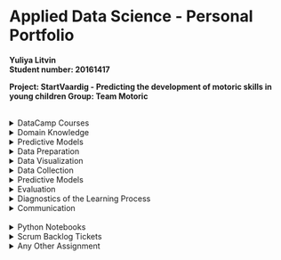 # Applied Data Science - Personal Portfolio
<b>Yuliya Litvin 
<br>Student number: 20161417
<br>
<p>Project: StartVaardig - Predicting the development of motoric skills in young children
Group: Team Motoric</b></p>
<br>
<!-- DATACAMP COURSES-->
<details>
  <summary>DataCamp Courses</summary> <!-- figure out how to make the font-size bigger -->
    <p>In the following, screenshots of all required DataCamp courses that were successfully completed are displayed:
    <br>(All these screenshots can also be found in the folder <i>DataCamp_ScreenshotsOfCompletedCourses</i>)</p>
    <img src="/DataCamp_ScreenshotsOfCompletedCourses/1_DataCamp_IntroductionTo Python.png">
    <img src="/DataCamp_ScreenshotsOfCompletedCourses/2_DataCamp_IntermediatePython.png">
    <img src="/DataCamp_ScreenshotsOfCompletedCourses/3_DataCamp_PythonDataScienceToolbox(Part1).png">
    <img src="/DataCamp_ScreenshotsOfCompletedCourses/4_DataCamp_PythonDataScienceToolbox(Part2).png">
    <img src="/DataCamp_ScreenshotsOfCompletedCourses/5_DataCamp_StatisticalThinkingInPython(Part1).png">
    <img src="/DataCamp_ScreenshotsOfCompletedCourses/6_DataCamp_SupervisedLearningWithScikit-learn.png">
    <img src="/DataCamp_ScreenshotsOfCompletedCourses/7_DataCamp_IntroductionToDataVisualizationWithMatplotlib.png">
    <img src="/DataCamp_ScreenshotsOfCompletedCourses/8_DataCamp_LinearClassifiersinPython.png">
    <img src="/DataCamp_ScreenshotsOfCompletedCourses/9_DataCamp_ModelValidationInPython.png">
    <img src="/DataCamp_ScreenshotsOfCompletedCourses/10_DataCamp_DataManipulationWithPandas.png">
    <img src="/DataCamp_ScreenshotsOfCompletedCourses/11_DataCamp_CleaningDataInPython.png">
    <img src="/DataCamp_ScreenshotsOfCompletedCourses/12_DataCamp_ExploratoryDataAnalysisInPython.png">
    <img src="/DataCamp_ScreenshotsOfCompletedCourses/13_DataCamp_ManipulatingTimeSeriesDataInPython.png">
    <img src="/DataCamp_ScreenshotsOfCompletedCourses/14_MachineLearningForTimeSeriesDataInPython.png">
    <img src="/DataCamp_ScreenshotsOfCompletedCourses/15_TimeSeriesAnalysisInPython.png">
    <img src="/DataCamp_ScreenshotsOfCompletedCourses/16_JoiningDataWithPandas.png">
</details> 
<details>
  <summary>Domain Knowledge</summary>
    <ul>
      <li>
        <details>
          <summary>Literature</summary>
          <p>Here are all links for literature or rather reports that I found during an online research:</p>
          <ul>
            <li>https://link.springer.com/article/10.1007/s40279-020-01336-2</li>
            <li>https://trialsjournal.biomedcentral.com/articles/10.1186/s13063-017-2143-9#Sec3</li>
            <li>https://journals.sagepub.com/doi/abs/10.2307/3345234</li>
            <li>https://digitallifecentre.nl/redactie/resources/finalpaperfinal.pdf</li>
            <li>https://www.hindawi.com/journals/bmri/2020/6639341/#methodshttps://www.hindawi.com/journals/bmri/2020/6639341/#methods</li>
            <li>https://www.researchgate.net/publication/328954650_Four_Ways_of_Fine_Motor_Skills_Development_in_Early_Childhood</li>
            <li>https://taltech.ee/ai-based-analysis-human-motor-skills</li>
            <li>https://www.jmir.org/2021/4/e24237</li>
            <li>https://efsupit.ro/images/stories/3%20September2016/art%20175.pdf</li>
            <li>https://pdfs.semanticscholar.org/b862/333190b6a202c1dd8c14ed8821ae3c3fb9a4.pdf</li>
            <li>https://www.ncbi.nlm.nih.gov/pmc/articles/PMC5899107/</li>
            <li>https://www.researchgate.net/publication/304191163_Motor_Skills_Development_in_Infancy_and_Early_Childhood</li>
            <li>http://journal.unj.ac.id/unj/index.php/jpud/article/view/10371</li>
            <!-- Check which ones I actually found + if I have more -->
          </ul>
          <p>For background knowledge on this topic, I also found these links:</p>
          <ul>
            <li>https://www.lincolnshirecommunityhealthservices.nhs.uk/application/files/2915/2285/5110/1st_Move.pdf</li>
            <li>https://courses.lumenlearning.com/suny-lifespandevelopment/chapter/motor-skill-development/</li>
            <li>https://trialsjournal.biomedcentral.com/articles/10.1186/s13063-017-2143-9#Sec3</li>
            <li>https://helpmegrowmn.org/HMG/HelpfulRes/Articles/WhatMotorPhysicalDev/index.html</li>
            <li>https://www.scholastic.com/teachers/articles/teaching-content/ages-stages-how-children-develop-motor-skills/</li>
            <li>https://journals.sagepub.com/doi/abs/10.2307/3345234</li>
            <li>https://childdevelopment.com.au/resources/child-development-charts/gross-motor-developmental-chart/</li>
            <li>https://digitallifecentre.nl/redactie/resources/finalpaperfinal.pdf</li>
            <li>https://www.hindawi.com/journals/bmri/2020/6639341/#methodshttps://www.hindawi.com/journals/bmri/2020/6639341/#methods</li>
            <li>https://www.researchgate.net/publication/328954650_Four_Ways_of_Fine_Motor_Skills_Development_in_Early_Childhood</li>
            <li>https://taltech.ee/ai-based-analysis-human-motor-skills</li>
            <li>https://www.jmir.org/2021/4/e24237</li>
            <li>https://efsupit.ro/images/stories/3%20September2016/art%20175.pdf</li>
            <li>https://pdfs.semanticscholar.org/b862/333190b6a202c1dd8c14ed8821ae3c3fb9a4.pdf</li>
            <li>https://www.ncbi.nlm.nih.gov/pmc/articles/PMC5899107/</li>
            <li>https://www.researchgate.net/publication/304191163_Motor_Skills_Development_in_Infancy_and_Early_Childhood</li>
            <li>http://journal.unj.ac.id/unj/index.php/jpud/article/view/10371</li>
            <li>https://link.springer.com/article/10.1007/s40279-020-01336-2</li>
            <li>https://www.allesoversport.nl/startvaardig/</li>
          </ul>
        </details>
      </li>
        <details>
          <summary>Existing Data Sets</summary>
          <p>Here are all links for literature or rather reports that I found during an online research:</p>
          <ul>
            <li>Link to the dataset if I find something</li> <!-- Check if there are any useful datasets on the internet -->
          </ul>
        </details>
      </li>
    </ul>
</details> 
<details>
  <summary>Predictive Models</summary>
    <p>Hier ist die Info</p>
</details> 
<details>
  <summary>Data Preparation</summary>
    <p>Hier ist die Info</p>
</details> 
<details>
  <summary>Data Visualization</summary>
    <p>Hier ist die Info</p>
</details> 
<details>
  <summary>Data Collection</summary>
    <p>Hier ist die Info</p>
</details> 
<details>
  <summary>Predictive Models</summary>
    <p>Hier ist die Info</p>
</details> 
<details>
  <summary>Evaluation</summary>
    <p>Hier ist die Info</p>
</details> 
<details>
  <summary>Diagnostics of the Learning Process</summary>
    <p>Hier ist die Info</p>
</details> 
<details>
  <summary>Communication</summary>
    <p>Hier ist die Info</p>
</details> 
<br>
<details>
  <summary>Python Notebooks</summary>
    <p>Hier ist die Info</p>
</details> 
<details>
  <summary>Scrum Backlog Tickets</summary>
    <ul>
      <li>
      <details>
          <summary>Cleaning Data Part in Paper</summary>
          <p>Lisa, Mustafa and me</p>
        </details>
      </li>
      <li>
        <details>
          <summary>Visualize predicted MQ categories and original MQ categories</summary>
          <p>Joep and me</p>
        </details>
      </li>
      <li>
        <details>
          <summary>Prepare external presentation</summary>
          <p>Pascal, Lisa, Joost, Mustafa, Joep and me</p>
        </details>
      </li>
      <li>
        <details>
          <summary>Model Predictions</summary>
          <p>Mustafa and me</p>
          <ul>
          <li><p>Make first models</p></li> <!-- I made K-Means -->
          <li><p>Predict them</p></li>
          </ul>
        </details>
      </li>
      <li>
        <details>
          <summary>First Presentation</summary>
          <p>Me</p>
          <p>I held the presentation, we prepared the slides together.</p>
        </details>
      </li>
      <li>
        <details>
          <summary>Research similar projects</summary>
          <p>Pascal, Lisa, Joost, Mustafa, Joep and me</p>
          <p>I found the following links:</p>
          <ul>
            <li>The links</li>
          </ul>
        </details>
      </li>
      <li>
        <details>
          <summary>Create a list of questions for the meeting with the product owner</summary>
          <p>Pascal and me</p>
          <p>We prepared the following questions:</p>
          <ul>
            <li>The questions</li>
          </ul>
        </details>
      </li>
      <li>
        <details>
          <summary>Adding ZIP-codes to the cleaned data file</summary>
          <p>Me</p>
        </details>
      </li>
      <li>
        <details>
          <summary>Visualizations</summary>
          <p>Everyone</p>
          <p>Visualizing the data</p>
        </details>
      </li>
      <li>
        <details>
          <summary>Set up the research question</summary>
          <p>Everyone</p>
        </details>
      </li>
      <li>
        <details>
          <summary>Topics for the external presentation</summary>
          <p>Pascal and me</p>
          <ul>
            <li>here are the topics</li>
          </ul>
        </details>
      </li>
      <li>
        <details>
          <summary>Extra after main visualization: Visualize difference between predicted MQ categories and original MQ categories</summary>
          <p>Joep and me</p>
        </details>
      </li>
      <li>
        <details>
          <summary>Trying out different types of models</summary>
          <p>Everyone</p>
        </details>
      </li>
      <li>
        <details>
          <summary>Create File Structure in Jupyter Notebooks</summary>
          <p>Me</p>
        </details>
      </li>
      <li>
        <details>
          <summary>Learning Lab Presenation</summary>
          <p>Pascal, Joost and Me</p>
          <p>I prepared the design of the slides.</p>
        </details>
      </li>
      <li>
        <details>
          <summary>Research: How to compare T0 and T1 data</summary>
          <p>Joost and Me</p>
        </details>
      </li>
      <li>
        <details>
          <summary>Compare T0 and T1 data</summary>
          <p>Me</p>
          <ul>
            <li>Features of T1 and T0</li>
            <li>Results of T1 and T0</li>
            <li>Improvement of children</li>
          </ul>
        </details>
      </li>
      <li>
        <details>
          <summary>Data Handling</summary>
          <p>Me</p>
          <ul>
            <li>Clean data</li>
            <li>Remove outliers</li>
          </ul>
        </details>
      </li>
      <li>
        <details>
          <summary>Create Pipeline For Cleaning</summary>
          <p>Lisa and me</p>
        </details>
      </li>
      <li>
        <details>
          <summary>Data Preparation</summary>
          <p>Lisa and me</p>
          <ul>
            <li>Look at Nan values</li>
            <li>Drop columns with a lot of NaN values</li>
            <li>Imputation</li>
          </ul>
        </details>
      </li>
      <li>
        <details>
          <summary>Research Hyperparameter tuning</summary>
          <p>Me</p>
        </details>
      </li>
      <li>
        <details>
          <summary>Prototype</summary>
          <p>Everyone</p>
          <p>I created wireframes of a possible user interface for our prediction model tool</p>
        </details>
      </li>
      <li>
        <details>
          <summary>External Presenation 2</summary>
          <p>Lisa and me</p>
          <p>We created the slides.</p>
        </details>
      </li>
      <li>
        <details>
          <summary>Evaluation</summary>
          <p>Lisa and me</p>
          <ul>
            <li>Confusion matrix</li>
            <li>Calculate false negative rate</li>
            <li>Make a graph</li>
          </ul>
        </details>
      </li>
      <li>
        <details>
          <summary>Splitting</summary>
          <p>Mustafa, Lisa and me</p>
          <ul>
            <li>Scale all</li>
            <li>Test</li>
            <li>Validation</li>
            <li>Train</li>
            <li>Balance train</li>
          </ul>
        </details>
      </li>
      <li>
        <details>
          <summary>Research Paper</summary>
          <p>Joep, Lisa and me</p>
          <ul>
            <li>Introducion</li>
            <li>Materials and methods</li>
            <li>Results</li>
            <li>Discussion</li>
            <li>Results & recommendation</li>
            <li>Appendix</li>
          </ul>
        </details>
      </li>
    </ul>
</details> 
<details>
  <summary>Any Other Assignment</summary>
    <p>Hier ist die Info</p>
</details> 
